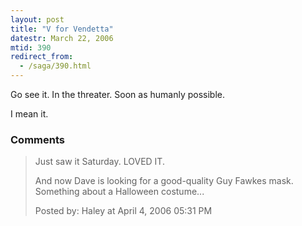 ```yaml
---
layout: post
title: "V for Vendetta"
datestr: March 22, 2006
mtid: 390
redirect_from:
  - /saga/390.html
---
```


Go see it.  In the threater.  Soon as humanly possible.

I mean it.

### Comments

<blockquote>
Just saw it Saturday. LOVED IT. 

And now Dave is looking for a good-quality Guy Fawkes mask. Something about a Halloween costume...
<div class="comment-meta">Posted by: Haley at April  4, 2006 05:31 PM</div> </blockquote>

